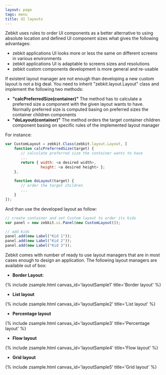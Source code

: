 ```yaml
---
layout: page
tags: menu
title: UI layouts
---
```


<script type="text/javascript" src="{{site.zebkitBase}}/zebkit.js">  
</script>

<script type="text/javascript">
    zebkit.config["zebkit.theme"] = "dark";
</script>

Zebkit uses rules to order UI components as a better alternative to using absolute location and defined UI component sizes what gives the following advantages:

   * zebkit applications UI looks more or less the same on different screens in various environments 
   * zebkit applications UI is adaptable to screens sizes and resolutions
   * zebkit custom components development is more general and re-usable 

If existent layout manager are not enough than developing a new custom layout is not a big deal. You need to inherit "zebkit.layout.Layout" class and implement the following two methods:

   * **"calcPreferredSize(container)"** The method has to calculate a preferred size a component with the given layout wants to have. Normally preferred size is computed basing on preferred sizes the container children components  
   * **"doLayout(container)"** The method orders the target container children component basing on specific rules of the implemented layout manager

For instance:

```js
var CustomLayout = zebkit.Class(zebkit.layout.Layout, [
    function calcPreferredSize(target) {
       // calculate preferred size the container wants to have 
       ...
       return { width: <a desired width>, 
                height: <a desired height> };
    },
 
    function doLayout(target) {
       // order the target children 
       ... 
    }
]);   
```
   
And than use the developed layout as follow:

```js
// create container and set Custom layout to order its kids
var panel = new zebkit.ui.Panel(new CustomLayout());

// add kids
panel.add(new Label("Kid 1"));
panel.add(new Label("Kid 2"));
panel.add(new Label("Kid 3"));
```

Zebkit comes with number of ready to use layout managers that are in most cases enough to design an application. The following layout managers are available out of box: 

   * **Border Layout:**

{% include zsample.html canvas_id='layoutSample1' title='Border layout' %}

   * **List layout**

{% include zsample.html canvas_id='layoutSample2' title='List layout' %}

   * **Percentage layout**

{% include zsample.html canvas_id='layoutSample3' title='Percentage layout' %}

   * **Flow layout**

{% include zsample.html canvas_id='layoutSample4' title='Flow layout' %}

   * **Grid layout**

{% include zsample.html canvas_id='layoutSample5' title='Grid layout' %}


<script type='text/javascript'>
zebkit.ready(function() {
    eval(zebkit.import("ui", "layout"));

    var PAN = zebkit.Class(Panel, []);
    PAN.padding = 8;
    PAN.border = "plain";

    // Border layout
    var r = new zCanvas("layoutSample1", 500, 400).root;
    r.setLayout(new BorderLayout());
    r.add(new Panel({
        layout : new BorderLayout(4),
        kids   : {
            "center": new Button("CENTER"),
            "left":   new Button("LEFT"),
            "right":  new Button("RIGHT"),
            "top":    new Button("TOP"),
            "bottom": new Button("BOTTOM")
        }
    }).setPreferredSize(300, -1));

    // List layout
    var r = new zCanvas("layoutSample2", 700, 320).root;
    r.setLayout(new zebkit.layout.GridLayout(2, 2).setPadding(8));
    r.add(new PAN({
        layout : new ListLayout(8),
        kids   : [
            new Button("Stretched Item 1"),
            new Button("Stretched Item 2"),
            new Button("Stretched Item 3")
        ]
    }).setPreferredSize(320, -1));

    r.add(new PAN({
        layout : new ListLayout("center", 8),
        kids   : [
            new Button("Center aligned item 1"),
            new Button("Center aligned item 2"),
            new Button("Center aligned item 3")
        ]
    }).setPreferredSize(320, -1));

    r.add(new PAN({
        layout : new ListLayout("left", 8),
        kids   : [
            new Button("Left aligned item 1"),
            new Button("Left aligned item 2"),
            new Button("Left aligned item 3")
        ]
    }));

    r.add(new PAN({
        layout : new ListLayout("right", 8),
        kids   : [
            new Button("Right aligned item 1"),
            new Button("Right aligned item 2"),
            new Button("Right aligned item 3")
        ]
    }));

    // percentage layout
    var r = new zCanvas("layoutSample3", 700, 220).root;
    r.setLayout(new zebkit.layout.GridLayout(2, 2).setPadding(8));
    r.add(new PAN({
        layout : new PercentLayout(),
        kids   : {
           20: new Button("20%"),
           30: new Button("30%"),
           50: new Button("50%")
        }
    }).setPreferredSize(320, -1));

    r.add(new PAN({
        layout : new PercentLayout("horizontal", 2, false),
        kids   : {
           20: new Button("20%"),
           30:  new Button("30%"),
           50: new Button("50%")
        }
    }).setPreferredSize(320, -1));

    r.add(new PAN({
        layout : new PercentLayout("vertical", 2, false),
        kids   : {
           20: new Button("20%"),
           30:  new Button("30%"),
           50: new Button("50%")
        }
    }));
 
    r.add(new PAN({
        layout : new PercentLayout("vertical", 2, true),
        kids   : {
           20: new Button("20%"),
           30: new Button("30%"),
           50: new Button("50%")
        }
    }));

    // Flow layout 
    var r = new zCanvas("layoutSample4", 700, 930).root;
    r.setLayout(new GridLayout(9, 1).setPadding(8));

    r.add(new PAN({
        layout : new FlowLayout("center", "center", "vertical", 4),
        kids   : [
           new Button("VCentered"),
           new Button("VCentered"),
           new Button("VCentered")
        ]
    }).setPreferredSize(650, -1));

    r.add(new PAN({
        layout : new FlowLayout("center", "center", "horizontal", 4),
        kids   : [
           new Button("HCentered"),
           new Button("HCentered"),
           new Button("HCentered")
        ]
    }));

    r.add(new PAN({
        layout : new FlowLayout("left", "center", "horizontal", 4),
        kids   : [
           new Button("Left-Center-Hor"),
           new Button("Left-Center-Hor"),
           new Button("Left-Center-Hor")
        ]
    }));

    r.add(new PAN({
        layout : new FlowLayout("right", "center", "horizontal", 4),
        kids   : [
           new Button("Right-Center-Hor"),
           new Button("Right-Center-Hor"),
           new Button("Right-Center-Hor")
        ]
    }));

    r.add(new PAN({
        layout : new FlowLayout("right", "top", "horizontal", 4),
        kids   : [
           new Button("Right-Top-Hor"),
           new Button("Right-Top-Hor"),
           new Button("Right-Top-Hor")
        ]
    }));

    r.add(new PAN({
        layout : new FlowLayout("left", "top", "horizontal", 4),
        kids   : [
           new Button("Left-Top-Hor"),
           new Button("Left-Top-Hor"),
           new Button("Left-Top-Hor")
        ]
    }));

    r.add(new PAN({
        layout : new FlowLayout("left", "top", "vertical", 4),
        kids   : [
           new Button("Left-Top-Ver"),
           new Button("Left-Top-Ver"),
           new Button("Left-Top-Ver")
        ]
    }));

    r.add(new PAN({
        layout : new FlowLayout("right", "top", "vertical", 4),
        kids   : [
           new Button("Right-Top-Ver"),
           new Button("Right-Top-Ver"),
           new Button("Right-Top-Ver")
        ]
    }));
 
    r.add(new PAN({
        layout : new FlowLayout("right", "bottom", "vertical", 4),
        kids   : [
           new Button("Right-Bottom-Ver"),
           new Button("Right-Bottom-Ver"),
           new Button("Right-Bottom-Ver")
        ]
    }));

    var r = new zCanvas("layoutSample5", 700, 600).root;
    r.setLayout(new GridLayout(4, 2).setPadding(8));

    r.add(new PAN({
        layout : new zebkit.layout.GridLayout(2,2),
        kids   : [
            new zebkit.ui.Button("1x1"),
            new zebkit.ui.Button("1x2"),
            new zebkit.ui.Button("2x1"),
            new zebkit.ui.Button("2x2")
        ]
    }).setPreferredSize(320, 200));

    r.add(new PAN({
        layout : new zebkit.layout.GridLayout(2,2, true).setPadding(8),
        kids   : [
            new zebkit.ui.Button("1x1"),
            new zebkit.ui.Button("1x2"),
            new zebkit.ui.Button("2x1"),
            new zebkit.ui.Button("2x2")
        ]
    }));

    r.add(new PAN({
        layout : new zebkit.layout.GridLayout(2,2, true, true).setPadding(8),
        kids   : [
            new zebkit.ui.Button("1x1"),
            new zebkit.ui.Button("1x2"),
            new zebkit.ui.Button("2x1"),
            new zebkit.ui.Button("2x2")
        ]
    }));

    var ctr2 = new zebkit.layout.Constraints("center", "bottom");
    var ctr3 = new zebkit.layout.Constraints("center", "center");
    ctr2.setPadding(8);
    r.add(new PAN({
        layout : new zebkit.layout.GridLayout(2,2).setPadding(8),
        kids   : [
            new zebkit.ui.Button("1x1 bottom component").setConstraints(ctr2),
            new zebkit.ui.Button("1x2\nnew line\nnew line"),
            new zebkit.ui.Button("Centered").setConstraints(ctr3),
            new zebkit.ui.Button("2x2\n2x2\n2x2")
        ]
    }));

    var ctr = new zebkit.layout.Constraints();
    ctr.ax = "left"; ctr.ay = "top" ;
    r.add(new PAN({
        layout : new zebkit.layout.GridLayout(2,2,true, true).setPadding(8),
        kids   : [
            new zebkit.ui.Button("1x1").setConstraints(ctr),
            new zebkit.ui.Button("1x2").setConstraints(ctr),
            new zebkit.ui.Button("2x1").setConstraints(ctr),
            new zebkit.ui.Button("2x2").setConstraints(ctr)
        ]
    }).setPreferredSize(-1, 150));

    var ctr1 = new zebkit.layout.Constraints();
    var ctr2 = new zebkit.layout.Constraints();
    var ctr3 = new zebkit.layout.Constraints();
    var ctr4 = new zebkit.layout.Constraints();
    ctr1.ax = "left"; ctr1.ay = "top" ;
    ctr2.ax = "stretch"; ctr2.ay = "top" ;
    ctr3.ax = "center"; ctr3.ay = "stretch" ;
    ctr4.ax = "stretch"; ctr4.ay = "stretch";
    r.add(new PAN({
        layout : new zebkit.layout.GridLayout(2,2,true,true).setPadding(8),
        kids   : [
            new zebkit.ui.Button("1x1").setConstraints(ctr1),
            new zebkit.ui.Button("1x2").setConstraints(ctr2),
            new zebkit.ui.Button("2x1").setConstraints(ctr3),
            new zebkit.ui.Button("2x2").setConstraints(ctr4)
        ]
    }));
});
</script>
